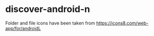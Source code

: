 # discover-android-n

Folder and file icons have been taken from https://icons8.com/web-app/for/androidL